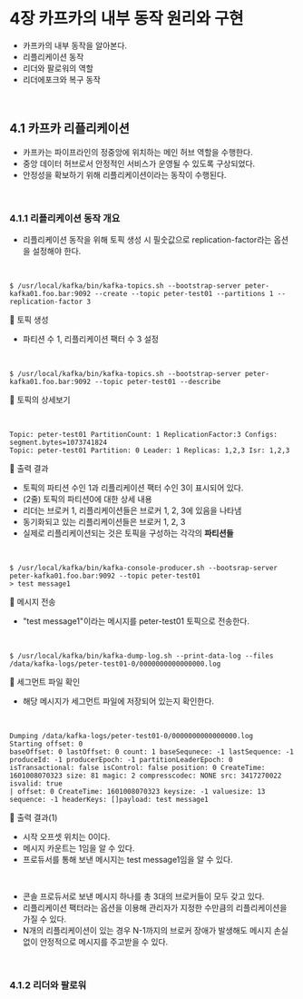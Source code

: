 # 4장 카프카의 내부 동작 원리와 구현
- 카프카의 내부 동작을 알아본다.
- 리플리케이션 동작
- 리더와 팔로워의 역할
- 리더에포크와 복구 동작

<br/>

## 4.1 카프카 리플리케이션
- 카프카는 파이프라인의 정중앙에 위치하는 메인 허브 역할을 수행한다.
- 중앙 데이터 허브로서 안정적인 서비스가 운영될 수 있도록 구상되었다.
- 안정성을 확보하기 위해 리플리케이션이라는 동작이 수행된다.

<br/>

### 4.1.1 리플리케이션 동작 개요
- 리플리케이션 동작을 위해 토픽 생성 시 필숫값으로 replication-factor라는 옵션을 설정해야 한다.

<br/>

```shell
$ /usr/local/kafka/bin/kafka-topics.sh --bootstrap-server peter-kafka01.foo.bar:9092 --create --topic peter-test01 --partitions 1 --replication-factor 3
```
🔼 토픽 생성
- 파티션 수 1, 리플리케이션 팩터 수 3 설정

<br/>

```shell
$ /usr/local/kafka/bin/kafka-topics.sh --bootstrap-server peter-kafka01.foo.bar:9092 --topic peter-test01 --describe
```
🔼 토픽의 상세보기

<br/>

```
Topic: peter-test01 PartitionCount: 1 ReplicationFactor:3 Configs: segment.bytes=1073741824
Topic: peter-test01 Partition: 0 Leader: 1 Replicas: 1,2,3 Isr: 1,2,3
```
🔼 출력 결과
- 토픽의 파티션 수인 1과 리플리케이션 팩터 수인 3이 표시되어 있다.
- (2줄) 토픽의 파티션0에 대한 상세 내용
- 리더는 브로커 1, 리플리케이션들은 브로커 1, 2, 3에 있음을 나타냄
- 동기화되고 있는 리플리케이션들은 브로커 1, 2, 3
- 실제로 리플리케이션되는 것은 토픽을 구성하는 각각의 **파티션들**

<br/>

```
$ /usr/local/kafka/bin/kafka-console-producer.sh --bootsrap-server peter-kafka01.foo.bar:9092 --topic peter-test01
> test message1
```
🔼 메시지 전송
- "test message1"이라는 메시지를 peter-test01 토픽으로 전송한다.

<br/>

```
$ /usr/local/kafka/bin/kafka-dump-log.sh --print-data-log --files /data/kafka-logs/peter-test01-0/0000000000000000.log
```
🔼 세그먼트 파일 확인
- 해당 메시지가 세그먼트 파일에 저장되어 있는지 확인한다.

<br/>

```
Dumping /data/kafka-logs/peter-test01-0/0000000000000000.log
Starting offset: 0
baseOffset: 0 lastOffset: 0 count: 1 baseSequnece: -1 lastSequence: -1 produceId: -1 producerEpoch: -1 partitionLeaderEpoch: 0 isTransactional: false isControl: false position: 0 CreateTime: 1601008070323 size: 81 magic: 2 compresscodec: NONE src: 3417270022 isvalid: true
| offset: 0 CreateTime: 1601008070323 keysize: -1 valuesize: 13 sequence: -1 headerKeys: []payload: test message1
```
🔼 출력 결과(1)
- 시작 오프셋 위치는 0이다.
- 메시지 카운트는 1임을 알 수 있다.
- 프로듀서를 통해 보낸 메시지는 test message1임을 알 수 있다.

<br/>

- 콘솔 프로듀서로 보낸 메시지 하나를 총 3대의 브로커들이 모두 갖고 있다.
- 리플리케이션 팩터라는 옵션을 이용해 관리자가 지정한 수만큼의 리플리케이션을 가질 수 있다.
- N개의 리플리케이션이 있는 경우 N-1까지의 브로커 장애가 발생해도 메시지 손실 없이 안정적으로 메시지를 주고받을 수 있다.

<br/>

### 4.1.2 리더와 팔로워

